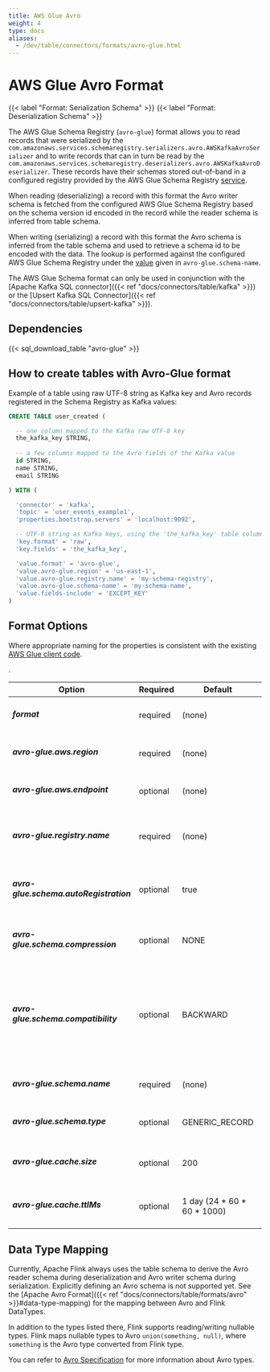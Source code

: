 ```yaml
---
title: AWS Glue Avro
weight: 4
type: docs
aliases:
  - /dev/table/connectors/formats/avro-glue.html
---
```

<!--
Licensed to the Apache Software Foundation (ASF) under one
or more contributor license agreements.  See the NOTICE file
distributed with this work for additional information
regarding copyright ownership.  The ASF licenses this file
to you under the Apache License, Version 2.0 (the
"License"); you may not use this file except in compliance
with the License.  You may obtain a copy of the License at

  http://www.apache.org/licenses/LICENSE-2.0

Unless required by applicable law or agreed to in writing,
software distributed under the License is distributed on an
"AS IS" BASIS, WITHOUT WARRANTIES OR CONDITIONS OF ANY
KIND, either express or implied.  See the License for the
specific language governing permissions and limitations
under the License.
-->

# AWS Glue Avro Format

{{< label "Format: Serialization Schema" >}}
{{< label "Format: Deserialization Schema" >}}

The AWS Glue Schema Registry (``avro-glue``) format allows you to read records that were serialized by the ``com.amazonaws.services.schemaregistry.serializers.avro.AWSKafkaAvroSerializer`` and to write records that can in turn be read by the ``com.amazonaws.services.schemaregistry.deserializers.avro.AWSKafkaAvroDeserializer``.  These records have their schemas stored out-of-band in a configured registry provided by the AWS Glue Schema Registry [service](https://docs.aws.amazon.com/glue/latest/dg/schema-registry.html#schema-registry-schemas).

When reading (deserializing) a record with this format the Avro writer schema is fetched from the configured AWS Glue Schema Registry based on the schema version id encoded in the record while the reader schema is inferred from table schema. 

When writing (serializing) a record with this format the Avro schema is inferred from the table schema and used to retrieve a schema id to be encoded with the data. The lookup is performed against the configured AWS Glue Schema Registry under the [value](https://docs.aws.amazon.com/glue/latest/dg/schema-registry.html#schema-registry-schemas) given in `avro-glue.schema-name`.

The AWS Glue Schema format can only be used in conjunction with the [Apache Kafka SQL connector]({{< ref "docs/connectors/table/kafka" >}}) or the [Upsert Kafka SQL Connector]({{< ref "docs/connectors/table/upsert-kafka" >}}).

Dependencies
------------

{{< sql_download_table "avro-glue" >}}

How to create tables with Avro-Glue format
--------------

Example of a table using raw UTF-8 string as Kafka key and Avro records registered in the Schema Registry as Kafka values:

```sql
CREATE TABLE user_created (

  -- one column mapped to the Kafka raw UTF-8 key
  the_kafka_key STRING,
  
  -- a few columns mapped to the Avro fields of the Kafka value
  id STRING,
  name STRING, 
  email STRING

) WITH (

  'connector' = 'kafka',
  'topic' = 'user_events_example1',
  'properties.bootstrap.servers' = 'localhost:9092',

  -- UTF-8 string as Kafka keys, using the 'the_kafka_key' table column
  'key.format' = 'raw',
  'key.fields' = 'the_kafka_key',

  'value.format' = 'avro-glue',
  'value.avro-glue.region' = 'us-east-1',
  'value.avro-glue.registry.name' = 'my-schema-registry',
  'value.avro-glue.schema-name' = 'my-schema-name',
  'value.fields-include' = 'EXCEPT_KEY'
)
```

Format Options
----------------

Where appropriate naming for the properties is consistent with the existing [AWS Glue client code](https://github.com/awslabs/aws-glue-schema-registry/blob/master/common/src/main/java/com/amazonaws/services/schemaregistry/utils/AWSSchemaRegistryConstants.java#L20).

<table class="table table-bordered">
    <thead>
      <tr>
        <th class="text-left" style="width: 25%">Option</th>
        <th class="text-center" style="width: 8%">Required</th>
        <th class="text-center" style="width: 7%">Default</th>
        <th class="text-center" style="width: 10%">Type</th>
        <th class="text-center" style="width: 50%">Description</th>
      </tr>
    </thead>
    <tbody>
        <tr>
            <td><h5>format</h5></td>
            <td>required</td>
            <td style="word-wrap: break-word;">(none)</td>
            <td>String</td>
            <td>Specify what format to use, here should be <code>'avro-glue'</code>.</td>
        </tr>
        <tr>
            <td><h5>avro-glue.aws.region</h5></td>
            <td>required</td>
            <td style="word-wrap: break-word;">(none)</td>
            <td>String</td>
            <td>Specify what AWS region to use, such as <code>'us-east-1'</code>.</td>
        </tr>
        <tr>
            <td><h5>avro-glue.aws.endpoint</h5></td>
            <td>optional</td>
            <td style="word-wrap: break-word;">(none)</td>
            <td>String</td>
            <td>The HTTP endpoint to use for AWS calls.</td>
        </tr>
        <tr>
            <td><h5>avro-glue.registry.name</h5></td>
            <td>required</td>
            <td style="word-wrap: break-word;">(none)</td>
            <td>String</td>
            <td>The name (not the ARN) of the Glue schema registry in which to store the schemas.</td>
        </tr>
        <tr>
            <td><h5>avro-glue.schema.autoRegistration</h5></td>
            <td>optional</td>
            <td style="word-wrap: break-word;">true</td>
            <td>Boolean</td>
            <td>Whether new schemas should be automatically registered rather than treated as errors.</td>
        </tr>
        <tr>
            <td><h5>avro-glue.schema.compression</h5></td>
            <td>optional</td>
            <td style="word-wrap: break-word;">NONE</td>
            <td>String</td>
            <td>What kind of compression to use.  Valid values are <code>'NONE'</code> and <code>'ZLIB'</code>.</td>
        </tr>
        <tr>
            <td><h5>avro-glue.schema.compatibility</h5></td>
            <td>optional</td>
            <td style="word-wrap: break-word;">BACKWARD</td>
            <td>String</td>
            <td>The compatbility mode under which to store the schema.  Valid values are 
              <code>'NONE'</code>,
              <code>'BACKWARD'</code>,
              <code>'BACKWARD_TRANSITIVE'</code>,
              <code>'FORWARD'</code>,
              <code>'FORWARD_TRANSITIVE'</code>,
              <code>'FULL'</code>, and 
              <code>'FULL_TRANSITIVE'</code>
            </td>.
        </tr>
        <tr>
            <td><h5>avro-glue.schema.name</h5></td>
            <td>required</td>
            <td style="word-wrap: break-word;">(none)</td>
            <td>String</td>
            <td>The name under which to store the schema in the registry.</td>
        </tr>
        <tr>
            <td><h5>avro-glue.schema.type</h5></td>
            <td>optional</td>
            <td style="word-wrap: break-word;">GENERIC_RECORD</td>
            <td>String</td>
            <td>Valid values are <code>'GENERIC_RECORD'</code> and <code>'SPECIFIC_RECORD'</code>.</td>
        </tr>
        <tr>
            <td><h5>avro-glue.cache.size</h5></td>
            <td>optional</td>
            <td style="word-wrap: break-word;">200</td>
            <td>Integer</td>
            <td>The size (in number of items, not bytes) of the cache the Glue client code should manage</td>
        </tr>
        <tr>
            <td><h5>avro-glue.cache.ttlMs</h5></td>
            <td>optional</td>
            <td style="word-wrap: break-word;">1 day (24 * 60 * 60 * 1000)</td>
            <td>Integer</td>
            <td>The time to live (in milliseconds) for cache entries.  Defaults to 1 day.</td>
        </tr>
    </tbody>
</table>

Data Type Mapping
----------------

Currently, Apache Flink always uses the table schema to derive the Avro reader schema during deserialization and Avro writer schema during serialization. Explicitly defining an Avro schema is not supported yet.
See the [Apache Avro Format]({{< ref "docs/connectors/table/formats/avro" >}}#data-type-mapping) for the mapping between Avro and Flink DataTypes. 

In addition to the types listed there, Flink supports reading/writing nullable types. Flink maps nullable types to Avro `union(something, null)`, where `something` is the Avro type converted from Flink type.

You can refer to [Avro Specification](https://avro.apache.org/docs/current/spec.html) for more information about Avro types.
